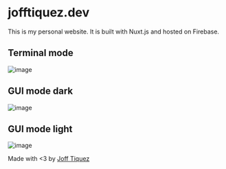 # jofftiquez.dev

This is my personal website. It is built with Nuxt.js and hosted on Firebase.

## Terminal mode

![image](https://github.com/jofftiquez/jofftiquez.dev/assets/8638243/852ccba4-1db9-48a3-bdf2-ca3c5dd32e2c)

## GUI mode dark

![image](https://github.com/jofftiquez/jofftiquez.dev/assets/8638243/442576d2-06b6-47d2-a678-fa99942ca4e1)

## GUI mode light

![image](https://github.com/jofftiquez/jofftiquez.dev/assets/8638243/5d5d23d2-3be8-4659-a72c-81be5780cd72)

Made with <3 by [Joff Tiquez](https://twitter.com/jrtiquez)
